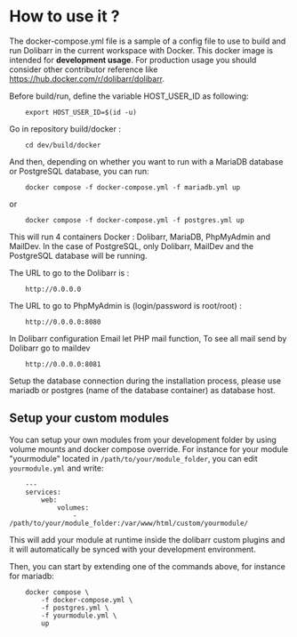 # How to use it ?

The docker-compose.yml file is a sample of a config file to use to build and run
Dolibarr in the current workspace with Docker. This docker image is intended for
**development usage**. For production usage you should consider other
contributor reference like https://hub.docker.com/r/dolibarr/dolibarr.

Before build/run, define the variable HOST_USER_ID as following:

        export HOST_USER_ID=$(id -u)

Go in repository build/docker :

        cd dev/build/docker

And then, depending on whether you want to run with a MariaDB database or
PostgreSQL database, you can run:

        docker compose -f docker-compose.yml -f mariadb.yml up

or

        docker compose -f docker-compose.yml -f postgres.yml up

This will run 4 containers Docker : Dolibarr, MariaDB, PhpMyAdmin and MailDev.
In the case of PostgreSQL, only Dolibarr, MailDev and the PostgreSQL database
will be running.

The URL to go to the Dolibarr is :

        http://0.0.0.0

The URL to go to PhpMyAdmin is (login/password is root/root) :

        http://0.0.0.0:8080

In Dolibarr configuration Email let PHP mail function, To see all mail send by
Dolibarr go to maildev

        http://0.0.0.0:8081

Setup the database connection during the installation process, please use
mariadb or postgres (name of the database container) as database host.

## Setup your custom modules

You can setup your own modules from your development folder by using volume
mounts and docker compose override. For instance for your module "yourmodule"
located in `/path/to/your/module_folder`, you can edit `yourmodule.yml` and
write:

        ---
        services:
            web:
                volumes:
                    - /path/to/your/module_folder:/var/www/html/custom/yourmodule/

This will add your module at runtime inside the dolibarr custom plugins and it
will automatically be synced with your development environment.

Then, you can start by extending one of the commands above, for instance for
mariadb:

        docker compose \
            -f docker-compose.yml \
            -f postgres.yml \
            -f yourmodule.yml \
            up

